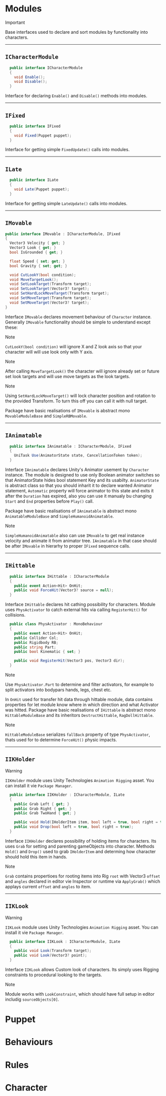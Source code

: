 # Modules

>[!IMPORTANT]
>Base interfaces used to declare and sort modules by functionality into characters.
---
## `ICharacterModule`

```cs
  public interface ICharacterModule
  {
    void Enable();
    void Disable();
  }
```

Interface for declaring `Enable()` and `Disable()` methods into modules.

---
## `IFixed`

```cs
  public interface IFixed
  {
    void Fixed(Puppet puppet);
  }
```

Interface for getting simple `FixedUpdate()` calls into modules.

---
## `ILate`

```cs
  public interface ILate
  {
    void Late(Puppet puppet);
  }
```

Interface for getting simple `LateUpdate()` calls into modules.

---
## `IMovable`

  ```cs
  public interface IMovable : ICharacterModule, IFixed
  {
    Vector3 Velocity { get; }
    Vector3 Look { get; }
    bool IsGrounded { get; }
  
    float Speed { set; get; }
    bool Gravity { set; get; }

    void CutLookY(bool condition);
    void MoveTargetLook();
    void SetLookTarget(Transform target);
    void SetLookTarget(Vector3? target);
    void SetHardLockMoveTarget(Transform target);
    void SetMoveTarget(Transform target);
    void SetMoveTarget(Vector3? target);
  }
  ```

Interface `IMovable` declares movement behaviour of `Character` instance. Generally `IMovable` functionality should be simple to understand except these: 

> [!NOTE]
> `CutLookY(bool condition)` will ignore X and Z look axis so that your character will will use look only with Y axis.

> [!NOTE]
> After calling `MoveTargetLook()` the character will ignore already set or future set look targets and will use move targets as the look targets.

> [!NOTE]
> Using `SetHardLockMoveTarget()` will lock character position and rotation to the provided Transform. To turn this off you can call it with null target.

Package have basic realisations of `IMovable` is abstract mono `MovableModuleBase` and `SimpleRBMovable`.

---
## `IAnimatable`

```cs
  public interface IAnimatable : ICharacterModule, IFixed
  {
    UniTask Use(AnimatorState state, CancellationToken token);
  }
```
Interface `IAnimatable` declares Unity's Animator usement by `Character` instance. The module is designed to use only Boolean animator switches so that AnimatorState hides bool statement Key and its usabilty.
`AnimatorState` is abstract class so that you should inharit it to declare wanted Animator statement, `Automatic` property will force animator to this state and exits it after the `Duration` has expired, also you
can use it manualy bu changing `Start` and `End` properties before `Play()` call.

Package have basic realisations of `IAnimatable` is abstract mono `AnimatableModuleBase` and `SimpleHumanoidAnimatable`.

> [!NOTE]
> `SimpleHumanoidAnimatable` also can use `IMovable` to get real instance velocity and animate it from animator tree. `IAnimatable` in that case should be after `IMovable` in hierarhy to proper `IFixed` sequence calls.

---
## `IHittable`

```cs
  public interface IHittable : ICharacterModule
  {
    public event Action<Hit> OnHit;    
    public void ForceHit(Vector3? source = null);
  }
```

Interface `IHittable` declares hit cathing possibility for characters.
Module uses `PhysActivator` to catch external hits via calling `RegisterHit()` for collisions.

```cs
  public class PhysActivator : MonoBehaviour
  {
    public event Action<Hit> OnHit;    
    public Collider Col;
    public Rigidbody RB;
    public string Part;
    public bool Kinematiс { set; }

    public void RegisterHit(Vector3 pos, Vector3 dir);
  }
```

> [!NOTE]
> Use `PhysActivator.Part` to determine and filter activators, for example to split activators into bodypars hands, legs, chest etc.

In `OnHit` used for transfer hit data through hittable module, data contains properties for let module know where in which direction and what Activator was hitted.
Package have basic realisations of `IHittable` is abstract mono `HittableModuleBase` and its inheritors `DestructHittable`, `RagDollHittable`.

> [!NOTE]
> `HittableModuleBase` serializes `fallBack` property of type `PhysActivator`, thats used for to determine `ForceHit()` physic impacts.

---
## `IIKHolder`

> [!WARNING]
> `IIKHolder` module uses Unity Technologies `Animation Rigging` asset. You can install it vie `Package Manager`.

```cs
  public interface IIKHolder : ICharacterModule, ILate
  {
    public Grab Left { get; }
    public Grab Right { get; }
    public Grab TwoHand { get; }

    public void Hold(IHolderItem item, bool left = true, bool right = true);
    public void Drop(bool left = true, bool right = true);
  }
```

Interface `IIKHolder` declares possibility of holding items for characters. Its uses `Grab` for setting and parenting gameObjects into character.
Methods `Hold()` and `Drop()` used to grab `IHolderItem` and determing how character should hold this item in hands.

> [!NOTE]
>`Grab` contains propertioes for rooting items into Rig `root` with Vector3 `offset` and `angles` declared in editor vie Inspector or runtime via `ApplyGrab()` which applays current `offset` and `angles` to item.

---
## `IIKLook`

> [!WARNING]
> `IIKLook` module uses Unity Technologies `Animation Rigging` asset. You can install it vie `Package Manager`.

```cs
  public interface IIKLook : ICharacterModule, ILate
  {
    public void Look(Transform target);
    public void Look(Vector3? point);
  }
```

Interface `IIKLook` allows Custom look of characters. Its simply uses Rigging constraints to procedural looking to the targets.

> [!NOTE]
>Module works with `LookConstraint`, which should have full setup in editor includig `sourceObjects[0]`.

# Puppet

# Behaviours

# Rules

# Character
